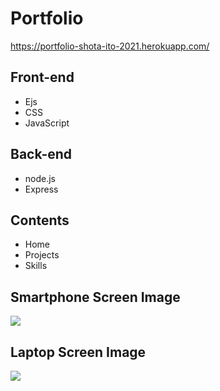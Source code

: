 # Portfolio
https://portfolio-shota-ito-2021.herokuapp.com/
## Front-end
* Ejs
* CSS
* JavaScript

## Back-end
* node.js
* Express

## Contents 
* Home
* Projects
* Skills

## Smartphone Screen Image
<img src="https://user-images.githubusercontent.com/59264454/137190307-22cdb2f9-8eb1-4f0c-9343-bfa2e263bcca.png">


## Laptop Screen Image
<img src="https://user-images.githubusercontent.com/59264454/137190314-250b73b1-8009-4488-8dc1-07c02daa9e7b.png">
